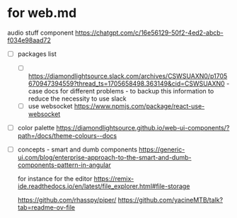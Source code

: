 
# for web.md

audio stuff component
<https://chatgpt.com/c/16e56129-50f2-4ed2-abcb-f034e98aad72>

- [ ] packages list

  - [ ] <https://diamondlightsource.slack.com/archives/CSWSUAXN0/p1705670947394559?thread_ts=1705658498.363149&cid=CSWSUAXN0> - case docs for different problems - to backup this information to reduce the necessity to use slack
  - [ ] use websocket <https://www.npmjs.com/package/react-use-websocket>

- [ ] color palette <https://diamondlightsource.github.io/web-ui-components/?path=/docs/theme-colours--docs>
- [ ] concepts - smart and dumb components
      <https://generic-ui.com/blog/enterprise-approach-to-the-smart-and-dumb-components-pattern-in-angular>

  for instance for the editor
  <https://remix-ide.readthedocs.io/en/latest/file_explorer.html#file-storage>


  https://github.com/rhasspy/piper/
  https://github.com/yacineMTB/talk?tab=readme-ov-file